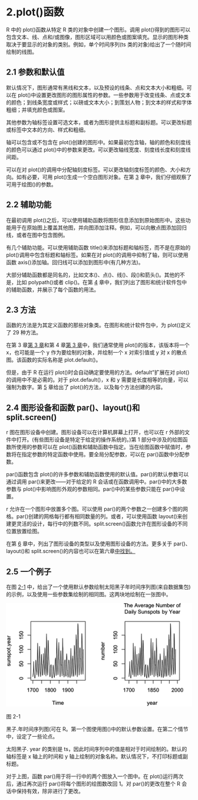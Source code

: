 # 2.plot()函数

R 中的 plot()函数从特定 R 类的对象中创建一个图形。调用 plot()得到的图形可以包含文本、线、点和/或图像，图形区域可以用颜色或图案填充。显示的图形种类取决于要显示的对象的类别。例如，单个时间序列(ts 类的对象)给出了一个随时间绘制的线图。

## 2.1 参数和默认值

默认情况下，图形通常有黑线和文本，以及预设的线条、点和文本大小和粗细。可以在 plot()中设置更改图形的图形属性的参数。一些参数用于改变线条、点或文本的颜色；到线条宽度或样式；以磅或文本大小；到策划人物；到文本的样式和字体粗细；并填充颜色或图案。

其他参数为轴标签设置可选文本，或者为图形提供主标题和副标题。可以更改标题或标签中文本的方向、样式和粗细。

轴可以包含或不包含在 plot()创建的图形中。如果最初包含轴，轴的颜色和刻度线的颜色可以通过 plot()中的参数来更改。可以更改轴线宽度、刻度线长度和刻度线间距。

可以在对 plot()的调用中分配轴刻度标签。可以更改轴刻度标签的颜色、大小和方向。如有必要，可用 plot()生成一个空白图形对象。在第 [3](03.html) 章中，我们仔细观察了可用于绘图()的参数。

## 2.2 辅助功能

在最初调用 plot()之后，可以使用辅助函数将图形信息添加到原始图形中。这些功能用于在原始图上覆盖其他图，并向图添加注释。例如，可以向散点图添加回归线，或者在图中包含图例。

有几个辅助功能。可以使用辅助函数 title()来添加标题和轴标签，而不是在原始的 plot()调用中包含标题和轴标签。如果在对 plot()的调用中抑制了轴，则可以使用函数 axis()添加轴。回归线可以添加到图形中(有几种方法)。

大部分辅助函数都是同名的，比如文本()、点()、线()、段()和箭头()。其他的不是，比如 polypath()或者 clip()。在第 [4](04.html) 章中，我们列出了图形和统计软件包中的辅助函数，并展示了每个函数的用法。

## 2.3 方法

函数的方法是为其定义函数的那些对象类。在图形和统计软件包中，为 plot()定义了 29 种方法。

在第 3 章[第 3 章](03.html)和第 4 章[第 3 章](04.html)中，我们通常使用 plot()的版本，该版本将一个 x，也可能是一个 y 作为要绘制的对象，并绘制一个 x 对索引值或 y 对 x 的散点图。该函数的实际名称是 plot.default()。

但是，由于 R 在运行 plot()时会自动确定要使用的方法。default”扩展在对 plot()的调用中不是必需的。对于 plot.default()，x 和 y 需要是长度相等的向量，可以强制为数字。第 [5](05.html) 章给出了 plot()的方法，以及每个方法创建的内容。

## 2.4 图形设备和函数 par()、layout()和 split.screen()

r 图在图形设备中创建。图形设备可以在计算机屏幕上打开，也可以在 r 外部的文件中打开。(有些图形设备是特定于给定的操作系统的。)第 1 部分中涉及的绘图函数所使用的参数可以在 plot()函数和辅助函数中指定。当在绘图函数中赋值时，参数将在指定参数的特定函数中使用。要全局分配参数，可以在 par()函数中分配参数。

par()函数包含 plot()的许多参数和辅助函数使用的默认值。par()的默认参数可以通过调用 par()来更改——对于给定的 R 会话或在函数调用中。par()中的大多数参数与 plot()中影响图形外观的参数相同。par()中的某些参数只能在 par()中设置。

r 允许在一个图形中放置多个图。可以使用 par()的两个参数之一创建多个图的网格。par()创建的网格每行都有相同数量的列。或者，可以使用函数 layout()来创建更灵活的设计，每行中的列数不同。split.screen()函数允许在图形设备的不同位置放置绘图。

在第 [6](06.html) 章中，列出了图形设备的类型以及使用图形设备的方法。更多关于 par()、layout()和 split.screen()的内容也可以在第六章[中找到。](06.html)

## 2.5 一个例子

在图 [2-1](#Fig1) 中，给出了一个使用默认参数绘制太阳黑子年时间序列图(来自数据集包)的示例，以及使用一些参数集绘制的相同图。这两块地绘制在一张图中。

![img/502384_1_En_2_Fig1_HTML.jpg](img/502384_1_En_2_Fig1_HTML.jpg)

图 2-1

黑子.年时间序列图(可在 R。第一个图使用图()中的默认参数设置。在第二个情节中，设定了一些论点。

太阳黑子. year 的类别是 ts，因此时间序列中的值是相对于时间绘制的。默认的轴标签是 x 轴上的时间和 y 轴上绘制的对象名称。默认情况下，不打印标题或副标题。

对于上图，函数 par()用于将一行中的两个图放入一个图中。在 plot()运行两次后，通过再次运行 par()将每个图形的绘图数改回 1。对 par()的更改在整个 R 会话中保持有效，除非进行了更改。